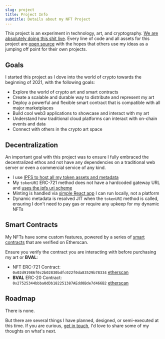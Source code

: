 ```yaml
---
slug: project
title: Project Info
subtitle: Details about my NFT Project
---
```


This project is an experiment in technology, art, and cryptography. [We are absolutely doing this shit live](/bval-token). Every line of code and all assets for this project are [open source](https://github.com/bvalosek/bval-nft) with the hopes that others use my ideas as a jumping off point for their own projects.

<!-- snip -->

## Goals

I started this project as I dove into the world of crypto towards the beginning of 2021, with the following goals:

* Explore the world of crypto art and smart contracts
* Create a scalable and durable way to distribute and represent my art
* Deploy a powerful and flexible smart contract that is compatible with all major marketplaces
* Build cool web3 applications to showcase and interact with my art
* Understand how traditional cloud platforms can interact with on-chain events and data
* Connect with others in the crypto art space

## Decentralization

An important goal with this project was to ensure I fully embraced the decentralized ethos and not have any dependencies on a traditional web server or even a commercial service of any kind.

* I use [IPFS to host all my token assets and metadata](/ipfs)
* My `tokenURI` ERC-721 method does not have a hardcoded gateway URL and [uses the ipfs uri scheme](https://github.com/bvalosek/bval-nft/blob/main/packages/solidity-contracts/contracts/CoreERC721.sol#L67)
* Minting is handled via [simple React app](https://github.com/bvalosek/bval-nft/tree/main/packages/app-tokens) I can run locally, not a platform
* Dynamic metadata is resolved JIT when the `tokenURI` method is called, ensuring I don't need to pay gas or require any upkeep for my dynamic NFTs

## Smart Contracts

My NFTs have some custom features, powered by a series of [smart contracts](https://github.com/bvalosek/bval-nft/tree/main/packages/solidity-contracts) that are verified on Etherscan.

Ensure you verify the contract you are interacting with before purchasing my art or **BVAL**:

* NFT ERC-721 Contract:<br/> `0x02d91986f0c2b02830bdfc022f0da83529b78334` [etherscan](https://etherscan.io/address/0x02d91986f0c2b02830bdfc022f0da83529b78334)
* **BVAL** ERC-20 Contract:<br/> `0x27525344bbba0dDb182251387AEdd0Bde7d466B2` [etherscan](https://etherscan.io/address/0x27525344bbba0dDb182251387AEdd0Bde7d466B2)



## Roadmap

There is none.

But there are several things I have planned, designed, or semi-executed at this time. If you are curious, [get in touch](/contact), I'd love to share some of my thoughts on what's next.

